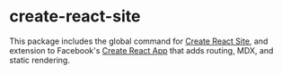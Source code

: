 # create-react-site

This package includes the global command for [Create React Site](https://github.com/frontarm/navi), and extension to Facebook's [Create React App](https://github.com/facebook/create-react-app) that adds routing, MDX, and static rendering.<br>
